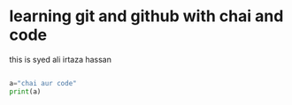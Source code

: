# learning git and github with chai and code
this is syed ali irtaza hassan
```python

a="chai aur code"
print(a)

```